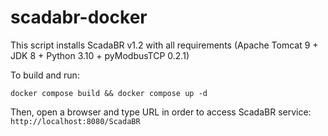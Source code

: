 # scadabr-docker
This script installs ScadaBR v1.2 with all requirements (Apache Tomcat 9 + JDK 8 + Python 3.10 + pyModbusTCP 0.2.1)

To build and run:
```
docker compose build && docker compose up -d
```

Then, open a browser and type URL in order to access ScadaBR service: `http://localhost:8080/ScadaBR`
